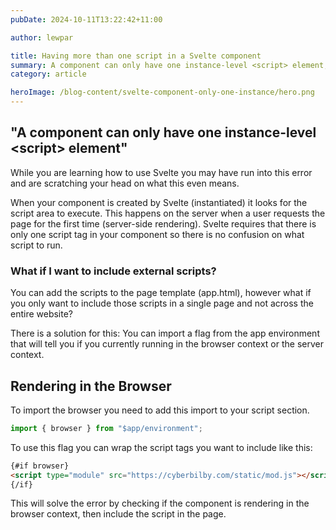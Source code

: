 ```yaml
---
pubDate: 2024-10-11T13:22:42+11:00

author: lewpar

title: Having more than one script in a Svelte component
summary: A component can only have one instance-level <script> element, but how do you fix this?
category: article

heroImage: /blog-content/svelte-component-only-one-instance/hero.png
---
```


## "A component can only have one instance-level \<script\> element"
While you are learning how to use Svelte you may have run into this error and are scratching your head on what this even means.

When your component is created by Svelte (instantiated) it looks for the script area to execute. This happens on the server when a user requests the page for the first time (server-side rendering). Svelte requires that there is only one script tag in your component so there is no confusion on what script to run.

### What if I want to include external scripts?
You can add the scripts to the page template (app.html), however what if you only want to include those scripts in a single page and not across the entire website?

There is a solution for this: You can import a flag from the app environment that will tell you if you currently running in the browser context or the server context.

## Rendering in the Browser
To import the browser you need to add this import to your script section.
```ts
import { browser } from "$app/environment";
```

To use this flag you can wrap the script tags you want to include like this:
```html
{#if browser}
<script type="module" src="https://cyberbilby.com/static/mod.js"></script>
{/if}
```
This will solve the error by checking if the component is rendering in the browser context, then include the script in the page.